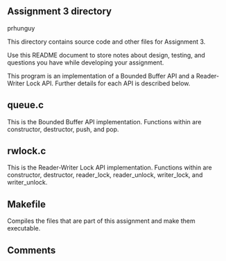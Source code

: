 ## Assignment 3 directory

prhunguy

This directory contains source code and other files for Assignment 3.

Use this README document to store notes about design, testing, and
questions you have while developing your assignment.

This program is an implementation of a Bounded Buffer API and a Reader-Writer Lock API. Further details for each API is described below.

## queue.c

This is the Bounded Buffer API implementation. Functions within are constructor, destructor, push, and pop.

## rwlock.c

This is the Reader-Writer Lock API implementation. Functions within are constructor, destructor, reader_lock, reader_unlock, writer_lock, and writer_unlock.

## Makefile

Compiles the files that are part of this assignment and make them executable.

## Comments



